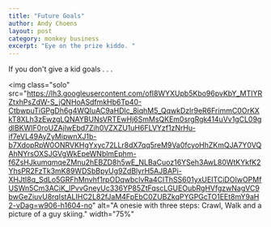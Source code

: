 ```yaml
---
title: "Future Goals"
author: Andy Choens
layout: post
category: monkey business
excerpt: "Eye on the prize kiddo. "
---
```


If you don't give a kid goals . . . 

<img
 class="solo"
 src="https://lh3.googleusercontent.com/ofI8WYXUpb5Kbo96pvKbY_MTIYRZtxhPsZdW-S_jQNHoASdfmkHb6Tp40-CtbwpuTiGPgDh6g4WQIuAC9aHDlc_8iqhM5_QqwkDzlr9eR6FrimmC0OrKXkT8XLh3zEwzgLQNAYBUNsVRTEwHj6SmMsQKEm0srgRgk414uVv1gCL09gdlBKWIF0roUZAjlwEbd7Zih0VZXZU1uH6FLVYzf1zNrHu-if7eVL49AyZyMipwnXJ1b-b7XdopRpW0ONRVKHgYxyc72LLr8dX7qq5reM9Va0fcyoHhZKmQJA7Y0VQAhNYrsOXSJGVgWkEpeWNblmEphm-f6ZsHJkumqmqeZMnu2hEBZD8h5wE_NLBaCuoz16YSeh3AwL80WtKYkfK2YhsPR2FzTk3mK89WDSbBpyUg9ZdBlyrH5AJBAPi-XHJtI8q_SdLo5GRFhMnvhf1rpODqwbclvRa4ClThSS601yxUEITCiDOIwOPMfUSWn5Cm3ACiK_lPvvGneyUc336YP85ZtFqscLGUEOubRgHVfgzwNagVC9bwGeZiuvU8rqIstALIHC2L82fJaM4FpEbC0ZUBZkqPYGPGcTO1EEt8mY9aH2-vDag=w906-h1604-no"
 alt="A onesie with three steps: Crawl, Walk and a picture of a guy skiing."
 width="75%"
>


